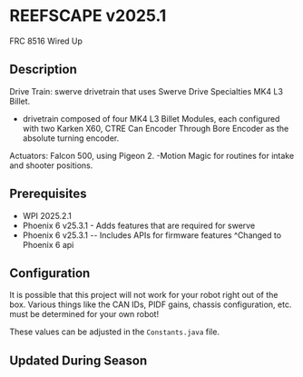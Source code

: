 # REEFSCAPE v2025.1

FRC 8516 Wired Up

## Description

Drive Train: swerve drivetrain that uses Swerve Drive Specialties MK4 L3 Billet.
- drivetrain composed of four MK4 L3 Billet Modules, each configured with two Karken X60, CTRE Can Encoder Through Bore Encoder as the absolute turning encoder.

Actuators: Falcon 500, using Pigeon 2.
-Motion Magic for routines for intake and shooter positions.

## Prerequisites
* WPI 2025.2.1
* Phoenix 6 v25.3.1 - Adds features that are required for swerve
* Phoenix 6 v25.3.1 -- Includes APIs for firmware features ^Changed to Phoenix 6 api

## Configuration

It is possible that this project will not work for your robot right out of the box. Various things like the CAN IDs, PIDF gains, chassis configuration, etc. must be determined for your own robot!

These values can be adjusted in the `Constants.java` file.

## Updated During Season
